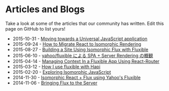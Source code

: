 # Articles and Blogs

Take a look at some of the articles that our community has written. Edit this 
page on GitHub to list yours!

 * 2015-10-31 - [Moving towards a Universal JavaScript application](http://engineering.carousell.com/universal-javascript/)
 * 2015-09-24 - [How to Migrate React to Isomorphic Rendering](https://medium.com/building-coursera/how-to-migrate-react-to-isomorphic-rendering-88347ba653a5)
 * 2015-08-27 - [Building a Site Using Isomorphic Flux with Fluxible](http://jacksoncmorgan.com/blog/fluxiblemaster)
 * 2015-06-10 - [yahoo/fluxible による SPA + Server Rendering の概観](http://havelog.ayumusato.com/develop/javascript/e675-spa_and_server_rendering_with_fluxible.html)
 * 2015-04-14 - [Managing Context In a Fluxible App Using React-Router](http://www.ian-thomas.net/managing-context-in-a-fluxible-app-using-react-router/)
 * 2015-03-12 - [How I use fluxible with Hapi](http://danecando.com/how-i-use-fluxible-with-hapi/)
 * 2015-02-20 - [Exploring Isomorphic JavaScript](http://nicolashery.com/exploring-isomorphic-javascript/)
 * 2014-11-30 - [Isomorphic React + Flux using Yahoo's Fluxible](http://dev.alexishevia.com/2014/11/isomorphic-react-flux-using-yahoos.html)
 * 2014-11-06 - [Bringing Flux to the Server](/blog/2014-11-06-bringing-flux-to-the-server.md)
